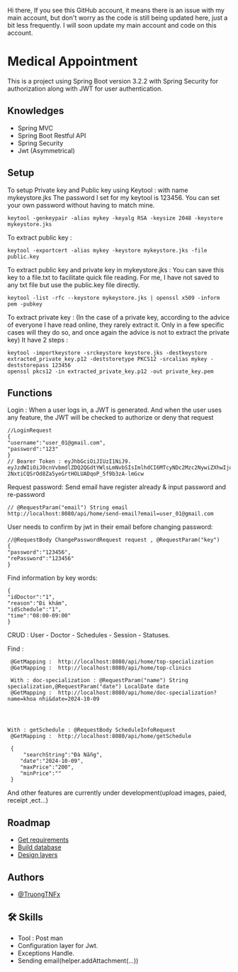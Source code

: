 Hi there, If you see this GitHub account, it means there is an issue with my main account, but don't worry as the code is still being updated here, just a bit less frequently. I will soon update my main account and code on this account.


# Medical Appointment 

This is a project using Spring Boot version 3.2.2 with Spring Security for authorization along with JWT for user authentication.




## Knowledges

 - Spring MVC
 - Spring Boot Restful API
 - Spring Security
 - Jwt (Asymmetrical) 




## Setup
To setup Private key and Public key using Keytool : with name mykeystore.jks 
The password I set for my keytool is 123456. You can set your own password without having to match mine.

	keytool -genkeypair -alias mykey -keyalg RSA -keysize 2048 -keystore mykeystore.jks

 To extract public key : 

  	keytool -exportcert -alias mykey -keystore mykeystore.jks -file public.key

To extract public key and private key in mykeystore.jks : 
	You can save this key to a file.txt to facilitate quick file reading. 
 	For me, I have not saved to any txt file but use the public.key file directly.

	keytool -list -rfc --keystore mykeystore.jks | openssl x509 -inform pem -pubkey

To extract private key : (In the case of a private key, according to the advice of everyone I have read online, they rarely extract it. Only in a few specific cases will they do so, and once again the advice is not to extract the private key)
	It have 2 steps : 

  	keytool -importkeystore -srckeystore keystore.jks -destkeystore extracted_private_key.p12 -deststoretype PKCS12 -srcalias mykey -deststorepass 123456
   	openssl pkcs12 -in extracted_private_key.p12 -out private_key.pem


    

## Functions

Login : 
When a user logs in, a JWT is generated. And when the user uses any feature, the JWT will be checked to authorize or deny that request

    
    //LoginRequest
    {
    "username":"user_01@gmail.com",
    "password":"123"
    }
    // Bearer Token : eyJhbGciOiJIUzI1NiJ9.
    eyJzdWIiOiJ0cnVvbmdlZDQ2QGdtYWlsLmNvbSIsImlhdCI6MTcyNDc2Mzc2NywiZXhwIjoxNzI0NzY0NjY3fQ.
    2NxtiCQSrOd8Za5yeGrtHOLUADqoP_5f9b3zA-lmGcw  



Request password: 
    Send email have register already & input password and re-password
    

    // @RequestParam("email") String email
    http://localhost:8080/api/home/send-email?email=user_01@gmail.com
    


User needs to confirm by jwt in their email before changing password: 

    
    //@RequestBody ChangePasswordRequest request , @RequestParam("key")
    {
    "password":"123456",
    "rePassword":"123456"
    }

    
Find information by key words: 
    
    {
	"idDoctor":"1",
	"reason":"Đi khám",
	"idSchedule":"1",
	"time":"08:00-09:00"
    }         

CRUD : User - Doctor - Schedules - Session - Statuses.

Find : 
    
     @GetMapping :  http://localhost:8080/api/home/top-specialization
     @GetMapping :  http://localhost:8080/api/home/top-clinics
     
     With : doc-specialization : @RequestParam("name") String specialization,@RequestParam("date") LocalDate date
     @GetMapping :  http://localhost:8080/api/home/doc-specialization?name=khoa nhi&date=2024-10-09
        
        


    With : getSchedule : @RequestBody ScheduleInfoRequest
     @GetMapping :  http://localhost:8080/api/home/getSchedule 
      
     {
         "searchString":"Đà Nẵng",
        "date":"2024-10-09",
        "maxPrice":"200",
        "minPrice":""
     }
    
And other features are currently under development(upload images, paied, receipt ,ect...)

    


    
    








 
    

## Roadmap

- [Get requirements](https://docs.google.com/document/d/1rRGRPzctYN_VPQ6LlEGjV-zyYfBlH0BOaVfRPepasfY/edit)
- [Build database](https://docs.google.com/document/d/16r2h6WFY7xSB444rZJmGde6QlaU_1iuslSGL6BGEYFM/edit)
- [Design layers](https://docs.google.com/document/d/1A-9NATqidxQOA7ORxwgMNxguGBmIaUbtVRPGOgeFvuQ/edit)

 


## Authors



- [@TruongTNFx](https://www.github.com/TruongTNFx)







## 🛠 Skills

- Tool : Post man
- Configuration layer for Jwt.
- Exceptions Handle.
- Sending email(helper.addAttachment(...))
    








    
